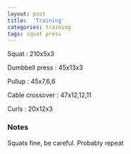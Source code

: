 ```yaml
---
layout: post
title:  'Training'
categories: training
tags: squat press
---
```


Squat : 210x5x3

Dumbbell press  : 45x13x3

Pullup  : 45x7,6,6

Cable crossover : 47x12,12,11

Curls : 20x12x3

### Notes

Squats fine, be careful. Probably repeat
